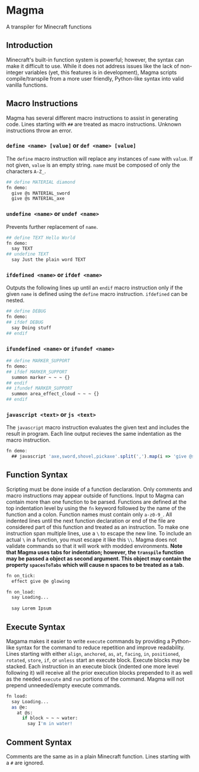 # Magma
A transpiler for Minecraft functions
## Introduction
Minecraft's built-in function system is powerful; however, the syntax can make it difficult to use. While it does not address issues like the lack of non-integer variables (yet, this features is in development), Magma scripts compile/transpile from a more user friendly, Python-like syntax into valid vanilla functions.
## Macro Instructions
Magma has several different macro instructions to assist in generating code. Lines starting with `##` are treated as macro instructions. Unknown instructions throw an error.
### `define <name> [value]` or `def <name> [value]`
The `define` macro instruction will replace any instances of `name` with `value`. If not given, `value` is an empty string. `name` must be composed of only the characters `A-Z_`.
```bash
## define MATERIAL diamond
fn demo:
  give @s MATERIAL_sword
  give @s MATERIAL_axe
```
### `undefine <name>` or `undef <name>`
Prevents further replacement of `name`.
```bash
## define TEXT Hello World
fn demo:
  say TEXT
## undefine TEXT
  say Just the plain word TEXT
```
### `ifdefined <name>` or `ifdef <name>`
Outputs the following lines up until an `endif` macro instruction only if the given `name` is defined using the `define` macro instruction. `ifdefined` can be nested.
```bash
## define DEBUG
fn demo:
## ifdef DEBUG
  say Doing stuff
## endif
```
### `ifundefined <name>` or `ifundef <name>`
```bash
## define MARKER_SUPPORT
fn demo:
## ifdef MARKER_SUPPORT
  summon marker ~ ~ ~ {}
## endif
## ifundef MARKER_SUPPORT
  summon area_effect_cloud ~ ~ ~ {}
## endif
```
### `javascript <text>` or `js <text>`
The `javascript` macro instruction evaluates the given text and includes the result in program. Each line output recieves the same indentation as the macro instruction.
```javascript
fn demo:
  ## javascript 'axe,sword,shovel,pickaxe'.split(',').map(i => 'give @s diamond_' + i).join('\n')
```
## Function Syntax
Scripting must be done inside of a function declaration. Only comments and macro instructions may appear outside of functions. Input to Magma can contain more than one function to be parsed. Functions are defined at the top indentation level by using the `fn` keyword followed by the name of the function and a colon. Function names must contain only `a-z0-9_`. All indented lines until the next function declaration or end of the file are considered part of this function and treated as an instruction. To make one instruction span multiple lines, use a `\` to escape the new line. To include an actual `\` in a function, you must escape it like this `\\`. Magma does not validate commands so that it will work with modded environments. **Note that Magma uses tabs for indentation; however, the `transpile` function may be passed a object as second argument. This object may contain the property `spacesToTabs` which will cause n spaces to be treated as a tab.**
```bash
fn on_tick:
  effect give @e glowing

fn on_load:
  say Loading...
  
  say Lorem Ipsum
```
## Execute Syntax
Magama makes it easier to write `execute` commands by providing a Python-like syntax for the command to reduce repetition and improve readability. Lines starting with either `align`, `anchored`, `as`, `at`, `facing`, `in`, `positioned`, `rotated`, `store`, `if`, or `unless` start an execute block. Execute blocks may be stacked. Each instruction in an execute block (indented one more level following it) will receive all the prior execution blocks prepended to it as well as the needed `execute` and `run` portions of the command. Magma will not prepend unneeded/empty execute commands.

```bash
fn load:
  say Loading...
  as @e:
    at @s:
      if block ~ ~ ~ water:
        say I'm in water! 
```
## Comment Syntax
Comments are the same as in a plain Minecraft function. Lines starting with a `#` are ignored.
